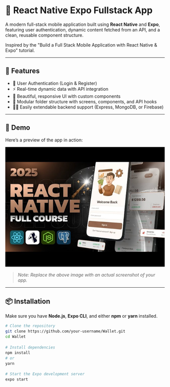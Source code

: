 # 📱 React Native Expo Fullstack App

A modern full-stack mobile application built using **React Native** and **Expo**, featuring user authentication, dynamic content fetched from an API, and a clean, reusable component structure.

Inspired by the "Build a Full Stack Mobile Application with React Native & Expo" tutorial.

---

## 🌟 Features

- 🔐 User Authentication (Login & Register)
- ⚡ Real-time dynamic data with API integration
- 🎨 Beautiful, responsive UI with custom components
- 🧱 Modular folder structure with screens, components, and API hooks
- 🧑‍💻 Easily extendable backend support (Express, MongoDB, or Firebase)

---

## 📸 Demo

Here’s a preview of the app in action:

![App Demo](./public/demo-screenshot.jpg)

> _Note: Replace the above image with an actual screenshot of your app._

---

## 📦 Installation

Make sure you have **Node.js**, **Expo CLI**, and either **npm** or **yarn** installed.

```bash
# Clone the repository
git clone https://github.com/your-username/Wallet.git
cd Wallet

# Install dependencies
npm install
# or
yarn

# Start the Expo development server
expo start
